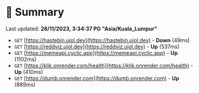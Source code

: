 # 📖 Summary
Last updated: **28/11/2023, 3:34:37 PG "Asia/Kuala_Lumpur"**

- `GET` [https://hastebin.ujol.dev](https://hastebin.ujol.dev) - **Down** (49ms)
- `GET` [https://reddviz.ujol.dev](https://reddviz.ujol.dev) - **Up** (537ms)
- `GET` [https://memeapi.cyclic.app](https://memeapi.cyclic.app) - **Up** (1102ms)
- `GET` [https://klik.onrender.com/health](https://klik.onrender.com/health) - **Up** (410ms)
- `GET` [https://dumb.onrender.com](https://dumb.onrender.com) - **Up** (889ms)
